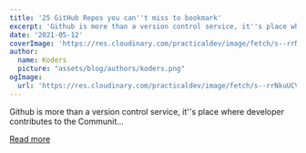 ```yaml
---
title: '25 GitHub Repos you can''t miss to bookmark'
excerpt: 'Github is more than a version control service, it''s place where developer contributes to the Communit...'
date: '2021-05-12'
coverImage: 'https://res.cloudinary.com/practicaldev/image/fetch/s--rrNkuUCV--/c_imagga_scale,f_auto,fl_progressive,h_420,q_auto,w_1000/https://dev-to-uploads.s3.amazonaws.com/uploads/articles/1i09144kf15g3rmcxjbf.png'
author:
  name: Koders
  picture: "assets/blog/authors/koders.png"
ogImage:
  url: 'https://res.cloudinary.com/practicaldev/image/fetch/s--rrNkuUCV--/c_imagga_scale,f_auto,fl_progressive,h_420,q_auto,w_1000/https://dev-to-uploads.s3.amazonaws.com/uploads/articles/1i09144kf15g3rmcxjbf.png'
---
```


Github is more than a version control service, it''s place where developer contributes to the Communit...

[Read more](https://dev.to/devwriteups/25-github-repos-you-can-t-miss-to-bookmark-1ek1)
